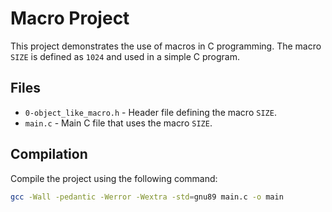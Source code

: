 # Macro Project

This project demonstrates the use of macros in C programming. The macro `SIZE` is defined as `1024` and used in a simple C program.

## Files

- `0-object_like_macro.h` - Header file defining the macro `SIZE`.
- `main.c` - Main C file that uses the macro `SIZE`.

## Compilation

Compile the project using the following command:

```bash
gcc -Wall -pedantic -Werror -Wextra -std=gnu89 main.c -o main
